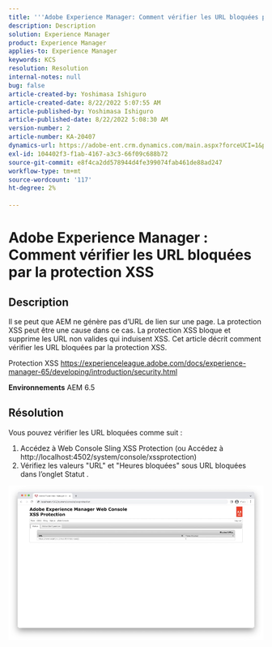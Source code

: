 ```yaml
---
title: '''Adobe Experience Manager: Comment vérifier les URL bloquées par la protection XSS'
description: Description
solution: Experience Manager
product: Experience Manager
applies-to: Experience Manager
keywords: KCS
resolution: Resolution
internal-notes: null
bug: false
article-created-by: Yoshimasa Ishiguro
article-created-date: 8/22/2022 5:07:55 AM
article-published-by: Yoshimasa Ishiguro
article-published-date: 8/22/2022 5:08:30 AM
version-number: 2
article-number: KA-20407
dynamics-url: https://adobe-ent.crm.dynamics.com/main.aspx?forceUCI=1&pagetype=entityrecord&etn=knowledgearticle&id=c3e6e460-d821-ed11-b83e-0022480866ad
exl-id: 104402f3-f1ab-4167-a3c3-66f09c688b72
source-git-commit: e8f4ca2dd578944d4fe399074fab461de88ad247
workflow-type: tm+mt
source-wordcount: '117'
ht-degree: 2%

---
```


# Adobe Experience Manager : Comment vérifier les URL bloquées par la protection XSS

## Description


Il se peut que AEM ne génère pas d’URL de lien sur une page. La protection XSS peut être une cause dans ce cas. La protection XSS bloque et supprime les URL non valides qui induisent XSS.
Cet article décrit comment vérifier les URL bloquées par la protection XSS.

Protection XSS https://experienceleague.adobe.com/docs/experience-manager-65/developing/introduction/security.html

<b>Environnements</b>
AEM 6.5


## Résolution


Vous pouvez vérifier les URL bloquées comme suit :
1. Accédez à Web Console Sling XSS Protection (ou Accédez à http://localhost:4502/system/console/xssprotection)
2. Vérifiez les valeurs &quot;URL&quot; et &quot;Heures bloquées&quot; sous URL bloquées dans l’onglet Statut .

![](assets/c1d7a6cc-d521-ed11-b83e-0022480866ad.png)
